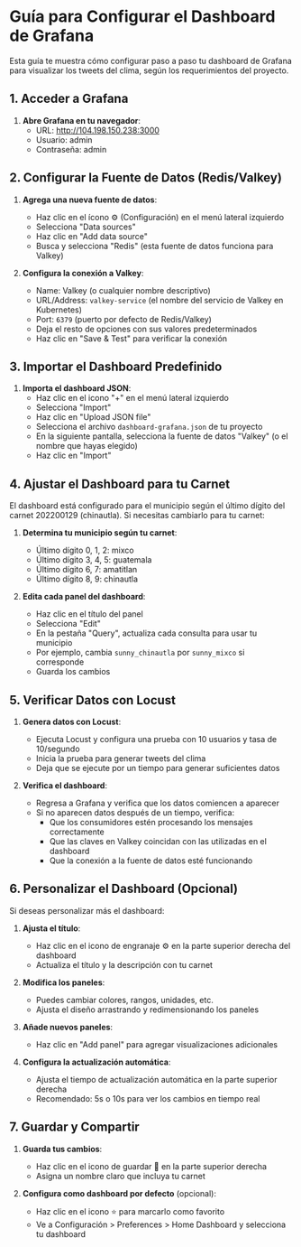 # Guía para Configurar el Dashboard de Grafana

Esta guía te muestra cómo configurar paso a paso tu dashboard de Grafana para visualizar los tweets del clima, según los requerimientos del proyecto.

## 1. Acceder a Grafana

1. **Abre Grafana en tu navegador**:
   - URL: http://104.198.150.238:3000
   - Usuario: admin
   - Contraseña: admin

## 2. Configurar la Fuente de Datos (Redis/Valkey)

1. **Agrega una nueva fuente de datos**:
   - Haz clic en el ícono ⚙️ (Configuración) en el menú lateral izquierdo
   - Selecciona "Data sources"
   - Haz clic en "Add data source"
   - Busca y selecciona "Redis" (esta fuente de datos funciona para Valkey)

2. **Configura la conexión a Valkey**:
   - Name: Valkey (o cualquier nombre descriptivo)
   - URL/Address: `valkey-service` (el nombre del servicio de Valkey en Kubernetes)
   - Port: `6379` (puerto por defecto de Redis/Valkey)
   - Deja el resto de opciones con sus valores predeterminados
   - Haz clic en "Save & Test" para verificar la conexión

## 3. Importar el Dashboard Predefinido

1. **Importa el dashboard JSON**:
   - Haz clic en el icono "+" en el menú lateral izquierdo
   - Selecciona "Import"
   - Haz clic en "Upload JSON file"
   - Selecciona el archivo `dashboard-grafana.json` de tu proyecto
   - En la siguiente pantalla, selecciona la fuente de datos "Valkey" (o el nombre que hayas elegido)
   - Haz clic en "Import"

## 4. Ajustar el Dashboard para tu Carnet

El dashboard está configurado para el municipio según el último dígito del carnet 202200129 (chinautla). 
Si necesitas cambiarlo para tu carnet:

1. **Determina tu municipio según tu carnet**:
   - Último dígito 0, 1, 2: mixco
   - Último dígito 3, 4, 5: guatemala
   - Último dígito 6, 7: amatitlan
   - Último dígito 8, 9: chinautla

2. **Edita cada panel del dashboard**:
   - Haz clic en el título del panel
   - Selecciona "Edit"
   - En la pestaña "Query", actualiza cada consulta para usar tu municipio
   - Por ejemplo, cambia `sunny_chinautla` por `sunny_mixco` si corresponde
   - Guarda los cambios

## 5. Verificar Datos con Locust

1. **Genera datos con Locust**:
   - Ejecuta Locust y configura una prueba con 10 usuarios y tasa de 10/segundo
   - Inicia la prueba para generar tweets del clima
   - Deja que se ejecute por un tiempo para generar suficientes datos

2. **Verifica el dashboard**:
   - Regresa a Grafana y verifica que los datos comiencen a aparecer
   - Si no aparecen datos después de un tiempo, verifica:
     - Que los consumidores estén procesando los mensajes correctamente
     - Que las claves en Valkey coincidan con las utilizadas en el dashboard
     - Que la conexión a la fuente de datos esté funcionando

## 6. Personalizar el Dashboard (Opcional)

Si deseas personalizar más el dashboard:

1. **Ajusta el título**:
   - Haz clic en el icono de engranaje ⚙️ en la parte superior derecha del dashboard
   - Actualiza el título y la descripción con tu carnet

2. **Modifica los paneles**:
   - Puedes cambiar colores, rangos, unidades, etc.
   - Ajusta el diseño arrastrando y redimensionando los paneles

3. **Añade nuevos paneles**:
   - Haz clic en "Add panel" para agregar visualizaciones adicionales

4. **Configura la actualización automática**:
   - Ajusta el tiempo de actualización automática en la parte superior derecha
   - Recomendado: 5s o 10s para ver los cambios en tiempo real

## 7. Guardar y Compartir

1. **Guarda tus cambios**:
   - Haz clic en el icono de guardar 💾 en la parte superior derecha
   - Asigna un nombre claro que incluya tu carnet

2. **Configura como dashboard por defecto** (opcional):
   - Haz clic en el icono ⭐ para marcarlo como favorito
   - Ve a Configuración > Preferences > Home Dashboard y selecciona tu dashboard